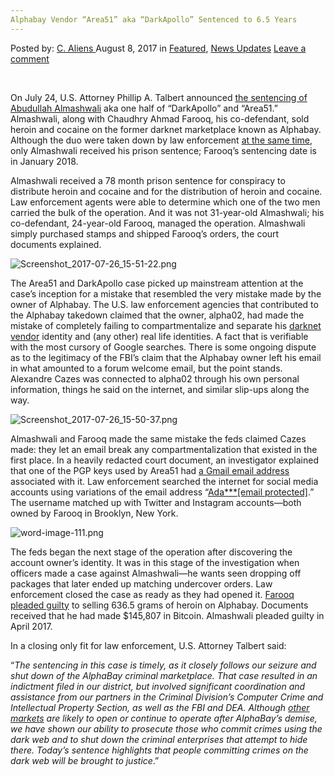 ```yaml
---
Alphabay Vendor “Area51” aka “DarkApollo” Sentenced to 6.5 Years
---
```

<article class="post-listing post-21815 post type-post status-publish format-standard has-post-thumbnail hentry 
 tag-3813 tag-aka tag-alphabay tag-area51 tag-darkapollo tag-sentenced tag-vendor tag-years">
    <div class="post-inner">
        <span>Posted by: <a href="https://www.deepdotweb.com/author/caliens/" title="">C. Aliens </a></span>
    <span>August 8, 2017</span>
    <span>in <a href="https://www.deepdotweb.com/category/deepdot-news/" rel="category tag">Featured</a>, <a href="https://www.deepdotweb.com/category/news-updates/" rel="category tag">News Updates</a></span>
    <span><a href="https://www.deepdotweb.com/2017/08/08/alphabay-vendor-area51-aka-darkapollo-sentenced-6-5-years/#respond">Leave a comment</a></span>
    </p>
    <div class="clear"></div>
    <div class="entry">
    <p>&nbsp;</p>
    <p>On July 24, U.S. Attorney Phillip A. Talbert announced <a href="https://www.justice.gov/usao-edca/pr/heroin-and-cocaine-vendor-alphabay-sentenced-65-years-prison">the sentencing of Abudullah Almashwali</a> aka one half of “DarkApollo” and “Area51.” Almashwali, along with Chaudhry Ahmad Farooq, his co-defendant, sold heroin and cocaine on the former darknet marketplace known as Alphabay. Although the duo were taken down by law enforcement <a href="https://www.scribd.com/document/345274107/almashwali-arrest-pdf">at the same time</a>, only Almashwali received his prison sentence; Farooq’s sentencing date is in January 2018.</p>
    <p>Almashwali received a 78 month prison sentence for conspiracy to distribute heroin and cocaine and for the distribution of heroin and cocaine. Law enforcement agents were able to determine which one of the two men carried the bulk of the operation. And it was not 31-year-old Almashwali; his co-defendant, 24-year-old Farooq, managed the operation. Almashwali simply purchased stamps and shipped Farooq&#8217;s orders, the court documents explained.</p>
    <p><img class="wp-image-21819 aligncenter" src="https://www.deepdotweb.com/wp-content/uploads/2017/08/screenshot_2017-07-26_15-51-22-png.png" alt="Screenshot_2017-07-26_15-51-22.png" srcset="https://www.deepdotweb.com/wp-content/uploads/2017/08/screenshot_2017-07-26_15-51-22-png.png 700w, https://www.deepdotweb.com/wp-content/uploads/2017/08/screenshot_2017-07-26_15-51-22-png-300x142.png 300w" sizes="(max-width: 700px) 100vw, 700px" /></p>
    <p>The Area51 and DarkApollo case picked up mainstream attention at the case’s inception for a mistake that resembled the very mistake made by the owner of Alphabay. The U.S. law enforcement agencies that contributed to the Alphabay takedown claimed that the owner, alpha02, had made the mistake of completely failing to compartmentalize and separate his <a href="https://www.deepdotweb.com/tag/vendor/">darknet vendor</a> identity and (any other) real life identities. A fact that is verifiable with the most cursory of Google searches. There is some ongoing dispute as to the legitimacy of the FBI&#8217;s claim that the Alphabay owner left his email in what amounted to a forum welcome email, but the point stands. Alexandre Cazes was connected to alpha02 through his own personal information, things he said on the internet, and similar slip-ups along the way.</p>
    <p><img class="wp-image-21820 aligncenter" src="https://www.deepdotweb.com/wp-content/uploads/2017/08/screenshot_2017-07-26_15-50-37-png.png" alt="Screenshot_2017-07-26_15-50-37.png" srcset="https://www.deepdotweb.com/wp-content/uploads/2017/08/screenshot_2017-07-26_15-50-37-png.png 700w, https://www.deepdotweb.com/wp-content/uploads/2017/08/screenshot_2017-07-26_15-50-37-png-300x148.png 300w" sizes="(max-width: 700px) 100vw, 700px" /></p>
    <p>Almashwali and Farooq made the same mistake the feds claimed Cazes made: they let an email break any compartmentalization that existed in the first place. In a heavily redacted court document, an investigator explained that one of the PGP keys used by Area51 had <a href="https://www.deepdotweb.com/2017/04/09/feds-used-reddit-posts-catch-fentanyl-vendor/">a Gmail email address</a> associated with it. Law enforcement searched the internet for social media accounts using variations of the email address “<a href="/cdn-cgi/l/email-protection#044560652e2e2e3735446369656d682a676b69">Ada***<span class="__cf_email__" data-cfemail="03303243646e626a6f2d606c6e">[email&#160;protected]</span></a>.” The username matched up with Twitter and Instagram accounts—both owned by Farooq in Brooklyn, New York.</p>
    <p><img class="wp-image-21821 aligncenter" src="https://www.deepdotweb.com/wp-content/uploads/2017/08/word-image-111-png.png" alt="word-image-111.png" srcset="https://www.deepdotweb.com/wp-content/uploads/2017/08/word-image-111-png.png 613w, https://www.deepdotweb.com/wp-content/uploads/2017/08/word-image-111-png-300x198.png 300w" sizes="(max-width: 613px) 100vw, 613px" /></p>
    <p>The feds began the next stage of the operation after discovering the account owner’s identity. It was in this stage of the investigation when officers made a case against Almashwali—he wants seen dropping off packages that later ended up matching undercover orders. Law enforcement closed the case as ready as they had opened it. <a href="https://www.deepdotweb.com/2017/04/30/two-guilty-pleas-area51-darkapollo/">Farooq pleaded guilty</a> to selling 636.5 grams of heroin on Alphabay. Documents received that he had made $145,807 in Bitcoin. Almashwali pleaded guilty in April 2017.</p>
    <p>In a closing only fit for law enforcement, U.S. Attorney Talbert said:</p>
    <p>“<em>The sentencing in this case is timely, as it closely follows our seizure and shut down of the AlphaBay criminal marketplace. That case resulted in an indictment filed in our district, but involved significant coordination and assistance from our partners in the Criminal Division’s Computer Crime and Intellectual Property Section, as well as the FBI and DEA. Although </em><a href="https://www.deepdotweb.com/2013/10/28/updated-llist-of-hidden-marketplaces-tor-i2p/"><em>other markets</em></a><em> are likely to open or continue to operate after AlphaBay’s demise, we have shown our ability to prosecute those who commit crimes using the dark web and to shut down the criminal enterprises that attempt to hide there. Today’s sentence highlights that people committing crimes on the dark web will be brought to justice</em>.”</p>
    </div>
    <span style="display:none"><a href="https://www.deepdotweb.com/tag/65/" rel="tag">65</a> <a href="https://www.deepdotweb.com/tag/aka/" rel="tag">aka</a> <a href="https://www.deepdotweb.com/tag/alphabay/" rel="tag">alphabay</a> <a href="https://www.deepdotweb.com/tag/area51/" rel="tag">area51</a> <a href="https://www.deepdotweb.com/tag/darkapollo/" rel="tag">darkapollo</a> <a href="https://www.deepdotweb.com/tag/sentenced/" rel="tag">sentenced</a> <a href="https://www.deepdotweb.com/tag/vendor/" rel="tag">vendor</a> <a href="https://www.deepdotweb.com/tag/years/" rel="tag">years</a></span> <span style="display:none" class="updated">2017-08-08</span>
    <div style="display:none" class="vcard author" itemprop="author" itemscope itemtype="http://schema.org/Person"><strong class="fn" itemprop="name"><a href="https://www.deepdotweb.com/author/caliens/" title="Posts by C. Aliens" rel="author">C. Aliens</a></strong></div>
    </div>
</article>


